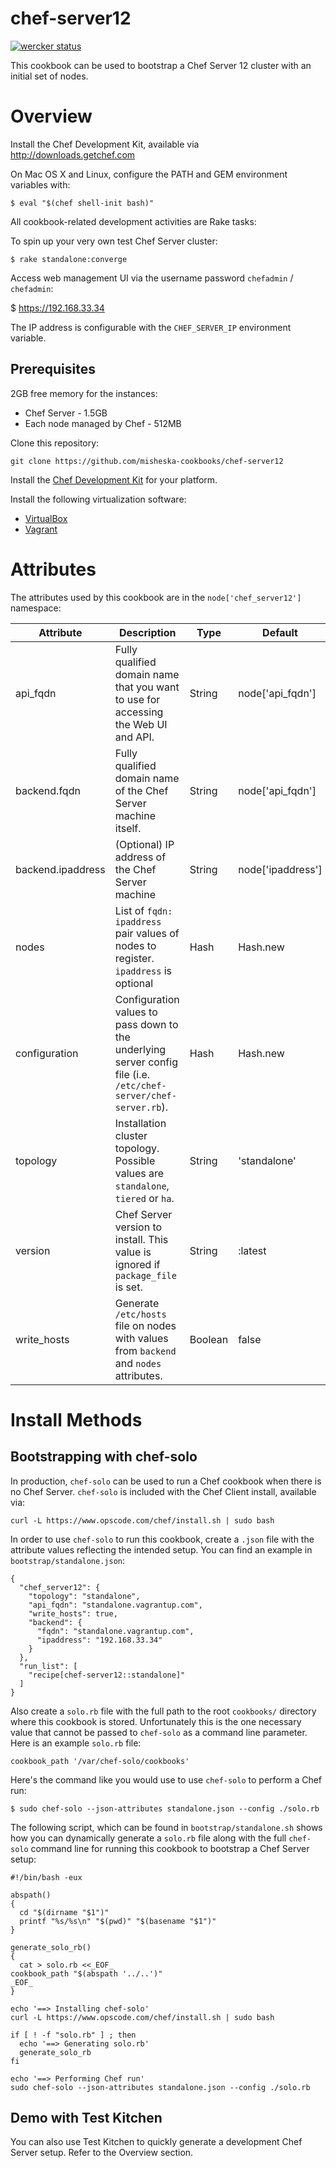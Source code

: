 # chef-server12
[![wercker status](https://app.wercker.com/status/49216db211e2262832c1a7eea6b624a8/m "wercker status")](https://app.wercker.com/project/bykey/49216db211e2262832c1a7eea6b624a8)

This cookbook can be used to bootstrap a Chef Server 12 cluster with an
initial set of nodes.

# Overview

Install the Chef Development Kit, available via http://downloads.getchef.com

On Mac OS X and Linux, configure the PATH and GEM environment variables with:

    $ eval "$(chef shell-init bash)"

All cookbook-related development activities are Rake tasks:

To spin up your very own test Chef Server cluster:

    $ rake standalone:converge

Access web management UI via the username password `chefadmin` / `chefadmin`:

   $ https://192.168.33.34

The IP address is configurable with the `CHEF_SERVER_IP` environment variable.

## Prerequisites

2GB free memory for the instances:

* Chef Server - 1.5GB
* Each node managed by Chef - 512MB

Clone this repository:

    git clone https://github.com/misheska-cookbooks/chef-server12

Install the [Chef Development Kit](http://www.getchef.com/downloads/chef-dk)
for your platform.

Install the following virtualization software:

* [VirtualBox](https://www.virtualbox.org/wiki/Downloads)
* [Vagrant](https://www.vagrantup.com/downloads.html)

Attributes
==========

The attributes used by this cookbook are in the `node['chef_server12']`
namespace:

Attribute         | Description |Type | Default
------------------|-------------|-----|--------
api_fqdn          | Fully qualified domain name that you want to use for accessing the Web UI and API. | String | node['api_fqdn']
backend.fqdn      | Fully qualified domain name of the Chef Server machine itself. | String | node['api_fqdn']
backend.ipaddress | (Optional) IP address of the Chef Server machine | String | node['ipaddress']
nodes             | List of `fqdn: ipaddress` pair values of nodes to register.  `ipaddress` is optional | Hash | Hash.new
configuration     | Configuration values to pass down to the underlying server config file (i.e. `/etc/chef-server/chef-server.rb`). | Hash | Hash.new
topology          | Installation cluster topology.  Possible values are `standalone`, `tiered` or `ha`. | String | 'standalone'
version           | Chef Server version to install. This value is ignored if `package_file` is set. | String | :latest
write_hosts       | Generate `/etc/hosts` file on nodes with values from `backend` and `nodes` attributes. | Boolean | false


Install Methods
===============

## Bootstrapping with chef-solo

In production, `chef-solo` can be used to run a Chef cookbook when there is no
Chef Server.  `chef-solo` is included with the Chef Client install, available
via:

    curl -L https://www.opscode.com/chef/install.sh | sudo bash

In order to use `chef-solo` to run this cookbook, create a `.json` file with
the attribute values reflecting the intended setup.  You can find an example
in `bootstrap/standalone.json`:

    {
      "chef_server12": {
        "topology": "standalone",
        "api_fqdn": "standalone.vagrantup.com",
        "write_hosts": true,
        "backend": {
          "fqdn": "standalone.vagrantup.com",
          "ipaddress": "192.168.33.34"
        }
      },
      "run_list": [
        "recipe[chef-server12::standalone]"
      ]
    }

Also create a `solo.rb` file with the full path to the root `cookbooks/`
directory where this cookbook is stored.  Unfortunately this is the one
necessary value that cannot be passed to `chef-solo` as a command line
parameter.  Here is an example `solo.rb` file:

    cookbook_path '/var/chef-solo/cookbooks'

Here's the command like you would use to use `chef-solo` to perform
a Chef run:

    $ sudo chef-solo --json-attributes standalone.json --config ./solo.rb

The following script, which can be found in `bootstrap/standalone.sh`
shows how you can dynamically generate a `solo.rb` file along with the
full `chef-solo` command line for running this cookbook to bootstrap a
Chef Server setup:

    #!/bin/bash -eux

    abspath()
    {
      cd "$(dirname "$1")"
      printf "%s/%s\n" "$(pwd)" "$(basename "$1")"
    }

    generate_solo_rb()
    {
      cat > solo.rb <<_EOF_
    cookbook_path "$(abspath '../..')"
    _EOF_
    }

    echo '==> Installing chef-solo'
    curl -L https://www.opscode.com/chef/install.sh | sudo bash

    if [ ! -f "solo.rb" ] ; then
      echo '==> Generating solo.rb'
      generate_solo_rb
    fi

    echo '==> Performing Chef run'
    sudo chef-solo --json-attributes standalone.json --config ./solo.rb

## Demo with Test Kitchen

You can also use Test Kitchen to quickly generate a development Chef Server
setup.  Refer to the Overview section.
